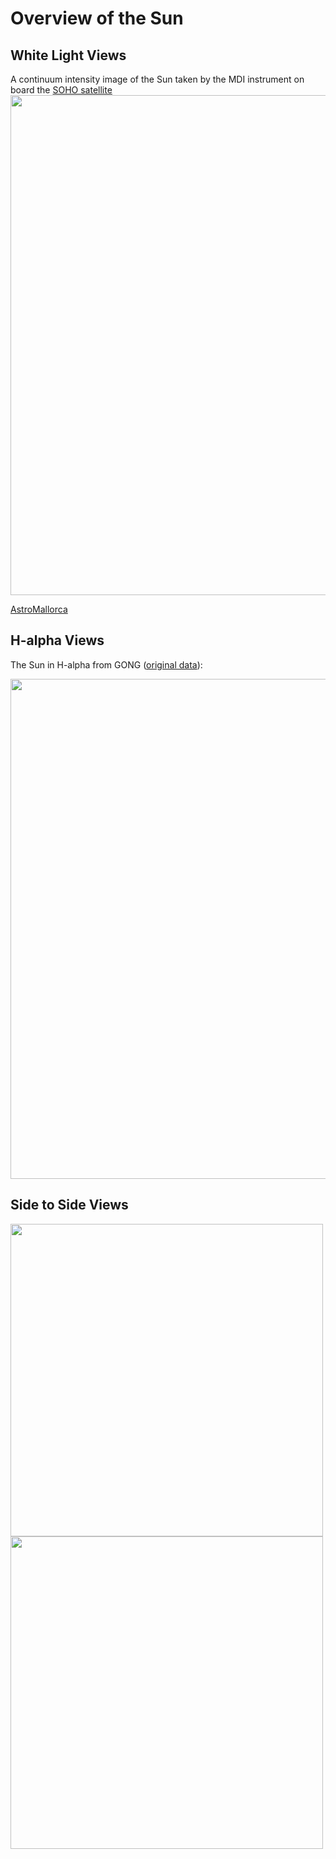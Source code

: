 # Overview of the Sun
## White Light Views
A continuum intensity image of the Sun taken by the MDI instrument on board the [SOHO satellite](https://sohowww.nascom.nasa.gov/sunspots/)
[<img src="https://soho.nascom.nasa.gov/data/synoptic/sunspots_earth/mdi_sunspots_1024.jpg" width=800 align=center>](https://soho.nascom.nasa.gov/data/synoptic/sunspots_earth/mdi_sunspots_1024.jpg)

[AstroMallorca](https://astromallorca.wordpress.com/)
## H-alpha Views
The Sun in H-alpha from GONG ([original data](https://gong2.nso.edu/products/tableView/table.php?configFile=configs/hAlpha.cfg)):

[<img src="http://www.daystarfilters.com/latest_gong_color.jpg" width=800 align=center>](http://www.daystarfilters.com/latest_gong_color.jpg)

## Side to Side Views

[<img src="https://soho.nascom.nasa.gov/data/synoptic/sunspots_earth/mdi_sunspots_1024.jpg" width=500 align=center>](https://soho.nascom.nasa.gov/data/synoptic/sunspots_earth/mdi_sunspots_1024.jpg)
[<img src="http://www.daystarfilters.com/latest_gong_color.jpg" width=500 align=center>](http://www.daystarfilters.com/latest_gong_color.jpg)
